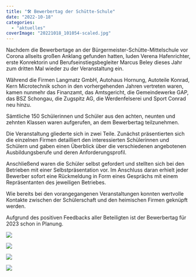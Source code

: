 ```yaml
---
title: "🛠 Bewerbertag der Schütte-Schule"
date: "2022-10-18"
categories: 
  - "aktuelles"
coverImage: "20221018_101054-scaled.jpg"
---
```


Nachdem die Bewerbertage an der Bürgermeister-Schütte-Mittelschule vor Corona allseits großen Anklang gefunden hatten, luden Verena Hafenrichter, erste Konrektorin und Berufseinstiegsbegleiter Marcus Beley dieses Jahr zum dritten Mal wieder zu der Veranstaltung ein.

Während die Firmen Langmatz GmbH, Autohaus Hornung, Autoteile Konrad, Kern Microtechnik schon in den vorhergehenden Jahren vertreten waren, kamen nunmehr das Finanzamt, das Amtsgericht, die Gemeindewerke GAP, das BSZ Schongau, die Zugspitz AG, die Werdenfelserei und Sport Conrad neu hinzu.

Sämtliche 150 Schülerinnen und Schüler aus den achten, neunten und zehnten Klassen waren aufgerufen, an dem Bewerbertag teilzunehmen.

Die Veranstaltung gliederte sich in zwei Teile. Zunächst präsentierten sich die einzelnen Firmen detailliert den interessierten Schülerinnen und Schülern und gaben einen Überblick über die verschiedenen angebotenen Ausbildungsberufe und deren Anforderungsprofil.

Anschließend waren die Schüler selbst gefordert und stellten sich bei den Betrieben mit einer Selbstpräsentation vor. Im Anschluss daran erhielt jeder Bewerber sofort eine Rückmeldung in Form eines Gesprächs mit einem Repräsentanten des jeweiligen Betriebes.

Wie bereits bei den vorangegangenen Veranstaltungen konnten wertvolle Kontakte zwischen der Schülerschaft und den heimischen Firmen geknüpft werden.

Aufgrund des positiven Feedbacks aller Beteiligten ist der Bewerbertag für 2023 schon in Planung.

![](IMG-20221018-WA0011-1024x576.jpg)

![](IMG-20221018-WA0009-1024x768.jpg)

![](20221018_111101-1024x485.jpg)

![](20221018_101054-1024x485.jpg)
